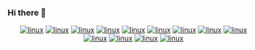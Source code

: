 ### Hi there 👋

<div align="center">
  <a href="#"><img alt="linux" src="https://img.shields.io/badge/Linux-FCC624?style=for-the-badge&logo=linux&logoColor=black"></a>
  <a href="#"><img alt="linux" src="https://img.shields.io/badge/Red%20Hat-EE0000?style=for-the-badge&logo=redhat&logoColor=white"></a>
  <a href="#"><img alt="linux" src="https://img.shields.io/badge/Python-3776AB?style=for-the-badge&logo=python&logoColor=white"></a>
  <a href="#"><img alt="linux" src="https://img.shields.io/badge/C-00599C?style=for-the-badge&logo=c&logoColor=white"></a>
  <a href="#"><img alt="linux" src="https://img.shields.io/badge/C%2B%2B-00599C?style=for-the-badge&logo=c%2B%2B&logoColor=white"></a>
  <a href="#"><img alt="linux" src="https://img.shields.io/badge/Rust-000000?style=for-the-badge&logo=rust&logoColor=white"></a>
  <a href="#"><img alt="linux" src="https://img.shields.io/badge/Shell_Script-121011?style=for-the-badge&logo=gnu-bash&logoColor=white"></a>
  <a href="#"><img alt="linux" src="https://img.shields.io/badge/Powershell-2CA5E0?style=for-the-badge&logo=powershell&logoColor=white"></a>
  <a href="#"><img alt="linux" src="https://img.shields.io/badge/TensorFlow-FF6F00?style=for-the-badge&logo=tensorflow&logoColor=white"></a>
  <a href="#"><img alt="linux" src="https://img.shields.io/badge/React-20232A?style=for-the-badge&logo=react&logoColor=61DAFB"></a>
  <a href="#"><img alt="linux" src="https://img.shields.io/badge/Django-092E20?style=for-the-badge&logo=django&logoColor=white"></a>
  <a href="#"><img alt="linux" src="https://img.shields.io/badge/JavaScript-323330?style=for-the-badge&logo=javascript&logoColor=F7DF1E"></a>
  <a href="#"><img alt="linux" src="https://img.shields.io/badge/TypeScript-007ACC?style=for-the-badge&logo=typescript&logoColor=white"></a>
</div>
